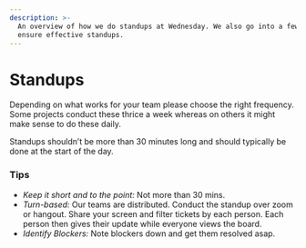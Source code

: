 ```yaml
---
description: >-
  An overview of how we do standups at Wednesday. We also go into a few tips to
  ensure effective standups.
---
```


# Standups

Depending on what works for your team please choose the right frequency. Some projects conduct these thrice a week whereas on others it might make sense to do these daily.

Standups shouldn’t be more than 30 minutes long and should typically be done at the start of the day.

### Tips

* _Keep it short and to the point:_ Not more than 30 mins.
* _Turn-based:_ Our teams are distributed. Conduct the standup over zoom or hangout. Share your screen and filter tickets by each person. Each person then gives their update while everyone views the board.
* _Identify Blockers:_ Note blockers down and get them resolved asap.
